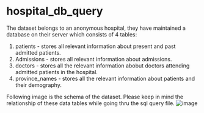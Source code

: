 # hospital_db_query

The dataset belongs to an anonymous hospital, they have maintained a database on their server which consists of 4 tables:
1. patients - stores all relevant information about present and past admitted patients.
2. Admissions - stores all relevant information about admissions.
3. doctors - stores all the relevant information abobut doctors attending admitted patients in the hospital.
4. province_names -  stores all the relevant information about patients and their demography.

Following image is the schema of the dataset. Please keep in mind the relationship of these data tables while going thru the sql query file.
![image](https://github.com/panchalrishit/hospital_db_query/assets/62827400/5b669c2f-5a48-4b19-a5db-9593daf1b2d1)
